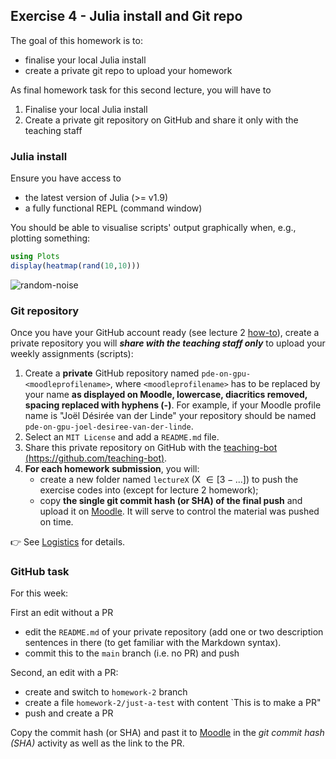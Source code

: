 <!--This file was generated, do not modify it.-->
## Exercise 4 - **Julia install and Git repo**

The goal of this homework is to:
- finalise your local Julia install
- create a private git repo to upload your homework

As final homework task for this second lecture, you will have to
1. Finalise your local Julia install
2. Create a private git repository on GitHub and share it only with the teaching staff

### Julia install
Ensure you have access to
- the latest version of Julia (>= v1.9)
- a fully functional REPL (command window)

You should be able to visualise scripts' output graphically when, e.g., plotting something:

```julia
using Plots
display(heatmap(rand(10,10)))
```

![random-noise](../assets/literate_figures/l2_random-noise.png)

### Git repository
Once you have your GitHub account ready (see lecture 2 [how-to](/lecture2/#a_brief_git_demo_session)), create a private repository you will _**share with the teaching staff only**_ to upload your weekly assignments (scripts):
1. Create a **private** GitHub repository named `pde-on-gpu-<moodleprofilename>`, where `<moodleprofilename>` has to be replaced by your name **as displayed on Moodle, lowercase, diacritics removed, spacing replaced with hyphens (-)**. For example, if your Moodle profile name is "Joël Désirée van der Linde" your repository should be named `pde-on-gpu-joel-desiree-van-der-linde`.
2. Select an `MIT License` and add a `README.md` file.
3. Share this private repository on GitHub with the [teaching-bot (https://github.com/teaching-bot)](https://github.com/teaching-bot).
4. **For each homework submission**, you will:
    - create a new folder named `lectureX` (X $\in [3-...]$) to push the exercise codes into (except for lecture 2 homework);
    - copy **the single git commit hash (or SHA) of the final push** and upload it on [Moodle](https://moodle-app2.let.ethz.ch/course/view.php?id=20175). It will serve to control the material was pushed on time.

👉 See [Logistics](/logistics/#submission) for details.

### GitHub task
For this week:

First an edit without a PR
- edit the `README.md` of your private repository (add one or two description sentences in there (to get familiar with the Markdown syntax).
- commit this to the `main` branch (i.e. no PR) and push

Second, an edit with a PR:
- create and switch to `homework-2` branch
- create a file `homework-2/just-a-test` with content `This is to make a PR"
- push and create a PR


Copy the commit hash (or SHA) and past it to [Moodle](https://moodle-app2.let.ethz.ch/course/view.php?id=18084) in the _git commit hash (SHA)_ activity as well as the link to the PR.

